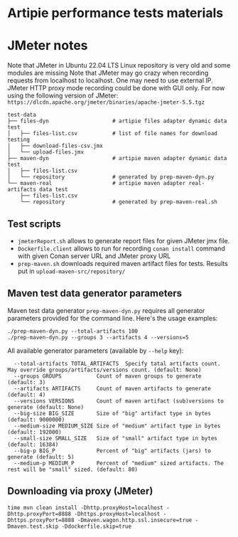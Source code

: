 # Artipie performance tests materials

# JMeter notes

Note that JMeter in Ubuntu 22.04 LTS Linux repository is very old and some modules are missing
Note that JMeter may go crazy when recording requests from localhost to localhost. One may need to use external IP.
JMeter HTTP proxy mode recording could be done with GUI only.
For now using the following version of JMeter:
`https://dlcdn.apache.org/jmeter/binaries/apache-jmeter-5.5.tgz`


```
test-data
├── files-dyn                    # artipie files adapter dynamic data test
│   ├── files-list.csv           # list of file names for download testing
│   ├── download-files-csv.jmx
│   └── upload-files.jmx
├── maven-dyn                    # artipie maven adapter dynamic data test
│   ├── files-list.csv
│   └── repository               # generated by prep-maven-dyn.py
└── maven-real                   # artipie maven adapter real-artifacts data test
    ├── files-list.csv
    └── repository               # generated by prep-maven-real.sh
```

## Test scripts

 - `jmeterReport.sh` allows to generate report files for given JMeter jmx file.
 - `Dockerfile.client` allows to run for recording `conan install` command with given Conan server URL and JMeter proxy URL
 - `prep-maven.sh` downloads required maven artifact files for tests. Results put in `upload-maven-src/repository/`

## Maven test data generator parameters

Maven test data generator `prep-maven-dyn.py` requires all generator parameters provided for the command line. Here's the usage examples:
```
./prep-maven-dyn.py --total-artifacts 100
./prep-maven-dyn.py --groups 3 --artifacts 4 --versions=5
```

All available generator parameters (available by `--help` key):
```
  --total-artifacts TOTAL_ARTIFACTS  Specify tatal artifacts count. May override groups/artifacts/versions count. (default: None)
  --groups GROUPS           Count of maven groups to generate (default: 3)
  --artifacts ARTIFACTS     Count of maven artifacts to generate (default: 4)
  --versions VERSIONS       Count of maven artifact (sub)versions to generate (default: None)
  --big-size BIG_SIZE       Size of "big" artifact type in bytes (default: 9000000)
  --medium-size MEDIUM_SIZE Size of "medium" artifact type in bytes (default: 192000)
  --small-size SMALL_SIZE   Size of "small" artifact type in bytes (default: 16384)
  --big-p BIG_P             Percent of "big" artifacts (jars) to generate (default: 5)
  --medium-p MEDIUM_P       Percent of "medium" sized artifacts. The rest will be "small" sized. (default: 80)
```

## Downloading via proxy (JMeter)

```
time mvn clean install -Dhttp.proxyHost=localhost -Dhttp.proxyPort=8888 -Dhttps.proxyHost=localhost -Dhttps.proxyPort=8888 -Dmaven.wagon.http.ssl.insecure=true -Dmaven.test.skip -Ddockerfile.skip=true
```

